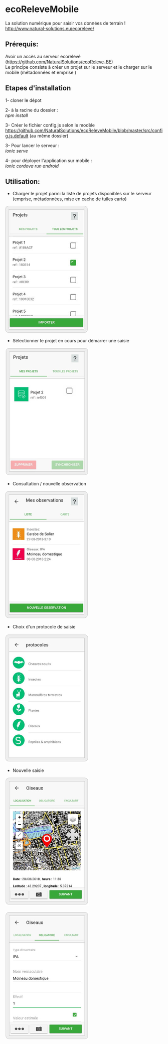 # ecoReleveMobile
La solution numérique pour saisir vos données de terrain !<br/>
http://www.natural-solutions.eu/ecoreleve/

## Prérequis:
Avoir un accès au serveur ecorelevé (https://github.com/NaturalSolutions/ecoReleve-BE)<br/>
Le principe consiste à créer un projet sur le serveur et le charger sur le mobile (métadonnées et emprise )

## Etapes d'installation 

1- cloner le dépot

2- à la racine du dossier :<br/> 
<i>npm install</i>

3- Créer le fichier config.js selon le modèle https://github.com/NaturalSolutions/ecoReleveMobile/blob/master/src/config.js.default (au même dossier)

3- Pour lancer le serveur : <br/> 
<i>ionic serve</i>

4- pour déployer l'application sur mobile :<br/>
<i>ionic cordova run android</i>


## Utilisation: 

* Charger le projet parmi la liste de projets disponibles sur le serveur (emprise, métadonnées, mise en cache de tuiles carto)

![](https://raw.githubusercontent.com/NaturalSolutions/ecoReleveMobile/master/src/assets/printscreens/1-all%20proj.jpg)

* Sélectionner le projet en cours pour démarrer une saisie

![](https://raw.githubusercontent.com/NaturalSolutions/ecoReleveMobile/master/src/assets/printscreens/2-my%20proj.jpg)

* Consultation / nouvelle observation

![](https://raw.githubusercontent.com/NaturalSolutions/ecoReleveMobile/master/src/assets/printscreens/3-mes_obs.jpg)

* Choix d'un protocole de saisie

![](https://raw.githubusercontent.com/NaturalSolutions/ecoReleveMobile/master/src/assets/printscreens/4-proto.jpg)

* Nouvelle saisie

![](https://raw.githubusercontent.com/NaturalSolutions/ecoReleveMobile/master/src/assets/printscreens/5-new-obs-loc.jpg)

![](https://raw.githubusercontent.com/NaturalSolutions/ecoReleveMobile/master/src/assets/printscreens/6-new-obs-obligatoire.jpg)
